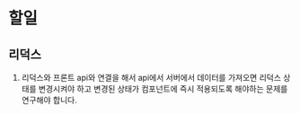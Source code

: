 # 할일

## 리덕스

1. 리덕스와 프론트 api와 연결을 해서 api에서 서버에서 데이터를 가져오면 리덕스 상태를 변경시켜야 하고 변경된 상태가 컴포넌트에 즉시 적용되도록 해야하는 문제를 연구해야 합니다.
